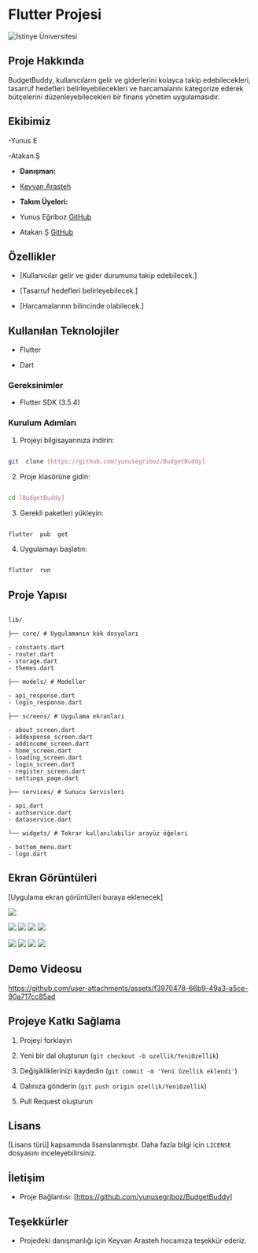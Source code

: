 # Flutter Projesi

![İstinye Üniversitesi](https://www.unitededucation.com/linklogoch/istinye-university-logo.png)
  

## Proje Hakkında

BudgetBuddy, kullanıcıların gelir ve giderlerini kolayca takip edebilecekleri, tasarruf hedefleri belirleyebilecekleri ve harcamalarını kategorize ederek bütçelerini düzenleyebilecekleri bir finans yönetim uygulamasıdır.

  

## Ekibimiz

-Yunus E

-Atakan Ş


-  **Danışman:**

-  [Keyvan Arasteh](https://github.com/keyvanarasteh)


-  **Takım Üyeleri:**

- Yunus Eğriboz [GitHub](https://github.com/yunusegriboz)

- Atakan Ş [GitHub](https://github.com/Atakan75)

  

## Özellikler

- [Kullanıcılar gelir ve gider durumunu takip edebilecek.]

- [Tasarruf hedefleri belirleyebilecek.]

- [Harcamalarının bilincinde olabilecek.]

  

## Kullanılan Teknolojiler

- Flutter

- Dart

  

### Gereksinimler

- Flutter SDK (3.5.4)


### Kurulum Adımları

1. Projeyi bilgisayarınıza indirin:

```bash

git  clone [https://github.com/yunusegriboz/BudgetBuddy]

```

  

2. Proje klasörüne gidin:

```bash

cd [BudgetBuddy]

```

  

3. Gerekli paketleri yükleyin:

```bash

flutter  pub  get

```

  

4. Uygulamayı başlatın:

```bash

flutter  run

```

  

## Proje Yapısı

```

lib/

├── core/ # Uygulamanın kök dosyaları

- constants.dart
- router.dart
- storage.dart
- themes.dart

├── models/ # Modeller

- api_response.dart
- login_response.dart

├── screens/ # Uygulama ekranları

- about_screen.dart
- addexpense_screen.dart
- addincome_screen.dart
- home_screen.dart
- loading_screen.dart
- login_screen.dart
- register_screen.dart
- settings_page.dart

├── services/ # Sunucu Servisleri

- api.dart
- authservice.dart
- dataservice.dart

└── widgets/ # Tekrar kullanılabilir arayüz öğeleri

- bottom_menu.dart
- logo.dart

```

  

## Ekran Görüntüleri

[Uygulama ekran görüntüleri buraya eklenecek]

![](screenshot/loading.png)

![](screenshot/black/homescreen.png)
![](screenshot/black/profile.png)
![](screenshot/black/about.png)
![](screenshot/black/addexpense.png)
  
![](screenshot/white/homescreen.png)
![](screenshot/white/profile.png)
![](screenshot/white/about.png)
![](screenshot/white/addexpense.png)

## Demo Videosu

https://github.com/user-attachments/assets/f3970478-66b9-49a3-a5ce-90a717cc85ad
  

## Projeye Katkı Sağlama

1. Projeyi forklayın

2. Yeni bir dal oluşturun (`git checkout -b ozellik/YeniOzellik`)

3. Değişikliklerinizi kaydedin (`git commit -m 'Yeni özellik eklendi'`)

4. Dalınıza gönderin (`git push origin ozellik/YeniOzellik`)

5. Pull Request oluşturun

  

## Lisans

[Lisans türü] kapsamında lisanslanmıştır. Daha fazla bilgi için `LICENSE` dosyasını inceleyebilirsiniz.

  

## İletişim

- Proje Bağlantısı: [https://github.com/yunusegriboz/BudgetBuddy]

  

## Teşekkürler

- Projedeki danışmanlığı için Keyvan Arasteh hocamıza teşekkür ederiz.
